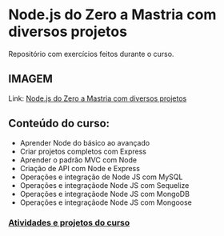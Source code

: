 # Node.js do Zero a Mastria com diversos projetos

Repositório com exercícios feitos durante o curso.

## IMAGEM

Link: [Node.js do Zero a Mastria com diversos projetos](https://www.udemy.com/course/nodejs-do-zero-a-maestria-com-diversos-projetos/)

## Conteúdo do curso:
- Aprender Node do básico ao avançado
- Criar projetos completos com Express
- Aprender o padrão MVC com Node
- Criação de API com Node e Express
- Operações e integração de Node JS com MySQL
- Operações e integraçãode Node JS com Sequelize
- Operações e integraçãode Node JS com MongoDB
- Operações e integraçãode Node JS com Mongoose

### [Atividades e projetos do curso](https://github.com/renanslopes/curso_node_js_do_zero/tree/master/PROJETOS)